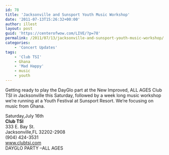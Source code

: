 ```yaml
---
id: 78
title: 'Jacksonville and Sunsport Youth Music Workshop'
date: '2011-07-13T15:26:32+00:00'
author: illest
layout: post
guid: 'https://centerofwow.com/LIVE/?p=78'
permalink: /2011/07/13/jacksonville-and-sunsport-youth-music-workshop/
categories:
    - 'Concert Updates'
tags:
    - 'Club TSI'
    - Ghana
    - 'Mad Happy'
    - music
    - youth
---
```


Getting ready to play the DayGlo part at the New Improved, ALL AGES Club TSI in Jacksonville this Saturday, followed by a week long music workshop we’re running at a Youth Festival at Sunsport Resort. We’re focusing on music from Ghana.

Saturday,July 16th  
**Club TSI**  
333 E. Bay St.  
Jacksonville,FL 32202-2908  
(904) 424-3531  
www.clubtsi.com  
DAYGLO PARTY –ALL AGES